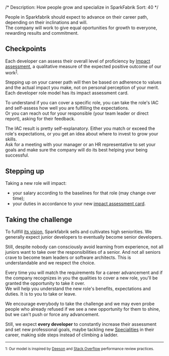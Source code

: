 /*
Description: How people grow and specialize in SparkFabrik
Sort: 40
*/

People in Sparkfabrik should expect to advance on their career path, depending on their inclinations and will.  
The company will work to give equal oportunities for growth to everyone, rewarding results and commitment.

## Checkpoints

Each developer can assess their overall level of proficiency by [Impact assessment](/working-at-sparkfabrik/impact-assessment), a qualitative measure of the expected positive outcome of our work<sup>[1](#fn1)</sup>.

Stepping up on your career path will then be based on adherence to values and the actual impact you make, not on personal perception of your merit.  
Each developer role model has its impact assessment card.

To understand if you can cover a specific role, you can take the role's IAC and self-assess how well you are fulfilling the expectations.  
Or you can reach out for your responsible (your team leader or direct report), asking for their feedback.

The IAC result is pretty self-explanatory. Either you match or exceed the role's expectations, or you get an idea about where to invest to grow your skills.  
Ask for a meeting with your manager or an HR representative to set your goals and make sure the company will do its best helping your being successful.

## Stepping up

Taking a new role will impact:

* your salary according to the baselines for that role (may change over time);
* your duties in accordance to your new [impact assessment card](/organization/roles-accountabilities#per-role-accountabilities).

## Taking the challenge

To fullfill [its vision](https://www.sparkfabrik.com/en/who-we-are.html), Sparkfabrik sells and cultivates high seniorities. We generally expect junior developers to eventually become senior developers.

Still, despite nobody can consciously avoid learning from experience, not all juniors want to take over the responsibilities of a senior. And not all seniors crave to become team leaders or software architects. This is understandable and we respect the choice.  

Every time you will match the requirements for a career advancement and if the company recognizes in you the qualities to cover a new role, you'll be granted the opportunity to take it over.  
We will help you understand the new role's benefits, expectations and duties. It is to you to take or leave.

We encourage everybody to take the challenge and we may even probe people who already refused if we see a new opportunity for them to shine, but we can't push or force any advancement.

Still, we expect **every developer** to constantly increase their assessment and set new professional goals, maybe tackling new [Specialities](/organization/operations#specialities) in their career, making side steps instead of climbing a ladder.

---

<small><a name="fn1">1</a>: Our model is inspired by [Deeson](https://www.deeson.co.uk) and [Stack Overflow](https://stackoverflow.com/) performance review practices.</small>
